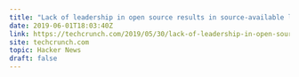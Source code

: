 ```yaml
---
title: "Lack of leadership in open source results in source-available licenses"
date: 2019-06-01T18:03:40Z
link: https://techcrunch.com/2019/05/30/lack-of-leadership-in-open-source-results-in-source-available-licenses/?utm_medium=RSS&utm_source=hune
site: techcrunch.com
topic: Hacker News
draft: false
---
```

